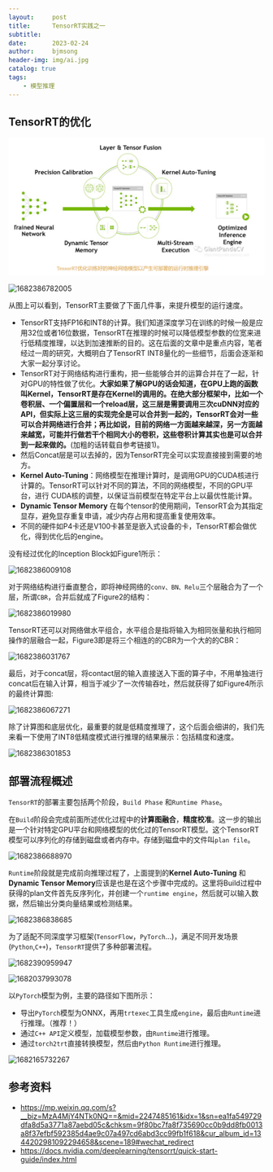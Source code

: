 ```yaml
---
layout:     post
title:      TensorRT实践之一
subtitle:   
date:       2023-02-24
author:     bjmsong
header-img: img/ai.jpg
catalog: true
tags:
    - 模型推理
---
```


## TensorRT的优化

![](/img/tensorrt/1.png) 

![1682386782005](C:\Users\宋伟清\AppData\Roaming\Typora\typora-user-images\1682386782005.png)

从图上可以看到，TensorRT主要做了下面几件事，来提升模型的运行速度。

- TensorRT支持FP16和INT8的计算。我们知道深度学习在训练的时候一般是应用32位或者16位数据，TensorRT在推理的时候可以降低模型参数的位宽来进行低精度推理，以达到加速推断的目的。这在后面的文章中是重点内容，笔者经过一周的研究，大概明白了TensorRT INT8量化的一些细节，后面会逐渐和大家一起分享讨论。
- TensorRT对于网络结构进行重构，把一些能够合并的运算合并在了一起，针对GPU的特性做了优化。**大家如果了解GPU的话会知道，在GPU上跑的函数叫Kernel，TensorRT是存在Kernel的调用的。在绝大部分框架中，比如一个卷积层、一个偏置层和一个reload层，这三层是需要调用三次cuDNN对应的API，但实际上这三层的实现完全是可以合并到一起的，TensorRT会对一些可以合并网络进行合并；再比如说，目前的网络一方面越来越深，另一方面越来越宽，可能并行做若干个相同大小的卷积，这些卷积计算其实也是可以合并到一起来做的。**(加粗的话转载自参考链接1)。
- 然后Concat层是可以去掉的，因为TensorRT完全可以实现直接接到需要的地方。
- **Kernel Auto-Tuning**：网络模型在推理计算时，是调用GPU的CUDA核进行计算的。TensorRT可以针对不同的算法，不同的网络模型，不同的GPU平台，进行 CUDA核的调整，以保证当前模型在特定平台上以最优性能计算。
- **Dynamic Tensor Memory** 在每个tensor的使用期间，TensorRT会为其指定显存，避免显存重复申请，减少内存占用和提高重复使用效率。
- 不同的硬件如P4卡还是V100卡甚至是嵌入式设备的卡，TensorRT都会做优化，得到优化后的engine。

没有经过优化的Inception Block如Figure1所示：

![1682386009108](C:\Users\宋伟清\AppData\Roaming\Typora\typora-user-images\1682386009108.png)

对于网络结构进行垂直整合，即将神经网络的`conv、BN、Relu`三个层融合为了一个层，所谓`CBR`，合并后就成了Figure2的结构：

![1682386019980](C:\Users\宋伟清\AppData\Roaming\Typora\typora-user-images\1682386019980.png)

TensorRT还可以对网络做水平组合，水平组合是指将输入为相同张量和执行相同操作的层融合一起，Figure3即是将三个相连的的CBR为一个大的的CBR：

![1682386031767](C:\Users\宋伟清\AppData\Roaming\Typora\typora-user-images\1682386031767.png)

最后，对于concat层，将contact层的输入直接送入下面的算子中，不用单独进行concat后在输入计算，相当于减少了一次传输吞吐，然后就获得了如Figure4所示的最终计算图:

![1682386067271](C:\Users\宋伟清\AppData\Roaming\Typora\typora-user-images\1682386067271.png)

除了计算图和底层优化，最重要的就是低精度推理了，这个后面会细讲的，我们先来看一下使用了INT8低精度模式进行推理的结果展示：包括精度和速度。

![1682386301853](C:\Users\宋伟清\AppData\Roaming\Typora\typora-user-images\1682386301853.png)



## 部署流程概述

`TensorRT`的部署主要包括两个阶段，`Build Phase` 和`Runtime Phase`。

在`Build`阶段会完成前面所述优化过程中的**计算图融合**，**精度校准**。这一步的输出是一个针对特定GPU平台和网络模型的优化过的TensorRT模型。这个TensorRT模型可以序列化的存储到磁盘或者内存中。存储到磁盘中的文件叫`plan file`。

![1682386688970](C:\Users\宋伟清\AppData\Roaming\Typora\typora-user-images\1682386688970.png)

`Runtime`阶段就是完成前向推理过程了，上面提到的**Kernel Auto-Tuning** 和 **Dynamic Tensor Memory**应该是也是在这个步骤中完成的。这里将Build过程中获得的plan文件首先反序列化，并创建一个`runtime engine`，然后就可以输入数据，然后输出分类向量结果或检测结果。

![1682386838685](C:\Users\宋伟清\AppData\Roaming\Typora\typora-user-images\1682386838685.png)

为了适配不同深度学习框架(`TensorFlow`，`PyTorch`...)，满足不同开发场景(`Python`,`C++`)，`TensorRT`提供了多种部署流程。

![1682390959947](C:\Users\宋伟清\AppData\Roaming\Typora\typora-user-images\1682390959947.png)

![1682037993078](C:\Users\宋伟清\AppData\Roaming\Typora\typora-user-images\1682037993078.png)

以`PyTorch`模型为例，主要的路径如下图所示：

- 导出`PyTorch`模型为ONNX，再用`trtexec`工具生成`engine`，最后由`Runtime`进行推理。（推荐！）
- 通过`C++ API`定义模型，加载模型参数，由`Runtime`进行推理。
- 通过`torch2trt`直接转换模型，然后由`Python Runtime`进行推理。

![1682165732267](C:\Users\宋伟清\AppData\Roaming\Typora\typora-user-images\1682165732267.png)



## 参考资料

- https://mp.weixin.qq.com/s?__biz=MzA4MjY4NTk0NQ==&mid=2247485161&idx=1&sn=ea1fa549729dfa8d5a3771a87aebd05c&chksm=9f80bc7fa8f735690cc0b9dd8fb0013a8f37efbf592385d4ae9c07a497cd6abd3cc99fb1f618&cur_album_id=1344202981092294658&scene=189#wechat_redirect
- https://docs.nvidia.com/deeplearning/tensorrt/quick-start-guide/index.html
